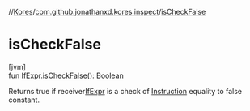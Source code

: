 //[Kores](../../index.md)/[com.github.jonathanxd.kores.inspect](index.md)/[isCheckFalse](is-check-false.md)

# isCheckFalse

[jvm]\
fun [IfExpr](../com.github.jonathanxd.kores.base/-if-expr/index.md).[isCheckFalse](is-check-false.md)(): [Boolean](https://kotlinlang.org/api/latest/jvm/stdlib/kotlin/-boolean/index.html)

Returns true if receiver[IfExpr](../com.github.jonathanxd.kores.base/-if-expr/index.md) is a check of [Instruction](../com.github.jonathanxd.kores/-instruction/index.md) equality to false constant.

